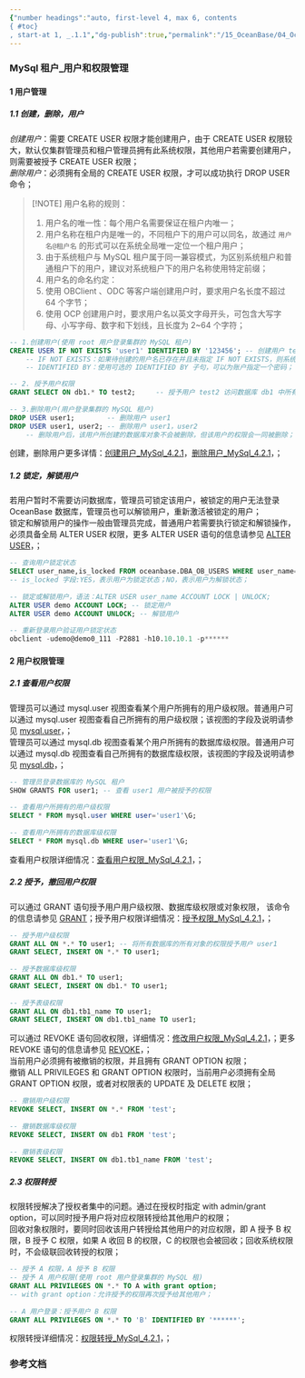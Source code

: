 ```yaml
---
{"number headings":"auto, first-level 4, max 6, contents
{ #toc}
, start-at 1, _.1.1","dg-publish":true,"permalink":"/15_OceanBase/04_OceanBase 高可用和容灾/MySql 租户_用户和权限管理/","dgPassFrontmatter":true}
---
```



### MySql 租户_用户和权限管理  
#### 1 用户管理  
##### 1.1 创建，删除，用户  
*创建用户*：需要 CREATE USER 权限才能创建用户，由于 CREATE USER 权限较大，默认仅集群管理员和租户管理员拥有此系统权限，其他用户若需要创建用户，则需要被授予 CREATE USER 权限；  
*删除用户*：必须拥有全局的 CREATE USER 权限，才可以成功执行 DROP USER命令；  


> [!NOTE] 用户名称的规则：
> 1. 用户名的唯一性：每个用户名需要保证在租户内唯一；
> 	1. 用户名称在租户内是唯一的，不同租户下的用户可以同名，故通过 `用户名@租户名` 的形式可以在系统全局唯一定位一个租户用户；
> 	2. 由于系统租户与 MySQL 租户属于同一兼容模式，为区别系统租户和普通租户下的用户，建议对系统租户下的用户名称使用特定前缀；
> 2. 用户名的命名约定：
> 	1. 使用 OBClient 、ODC 等客户端创建用户时，要求用户名长度不超过 64 个字节；
> 	2. 使用 OCP 创建用户时，要求用户名以英文字母开头，可包含大写字母、小写字母、数字和下划线，且长度为 2~64 个字符；

```sql  
-- 1.创建用户(使用 root 用户登录集群的 MySQL 租户)  
CREATE USER IF NOT EXISTS 'user1' IDENTIFIED BY '123456'; -- 创建用户 test2  
	-- IF NOT EXISTS：如果待创建的用户名已存在并且未指定 IF NOT EXISTS，则系统会报错；
	-- IDENTIFIED BY：使用可选的 IDENTIFIED BY 子句，可以为账户指定一个密码；

-- 2. 授予用户权限
GRANT SELECT ON db1.* TO test2;     -- 授予用户 test2 访问数据库 db1 中所有表的权限  
  
-- 3.删除用户(用户登录集群的 MySQL 租户)  
DROP USER user1;        -- 删除用户 user1  
DROP USER user1, user2; -- 删除用户 user1，user2  
	-- 删除用户后，该用户所创建的数据库对象不会被删除，但该用户的权限会一同被删除；  
```  
创建，删除用户更多详情：[创建用户_MySql_4.2.1](https://www.oceanbase.com/docs/common-oceanbase-database-cn-1000000000220873)，[删除用户_MySql_4.2.1](https://www.oceanbase.com/docs/common-oceanbase-database-cn-1000000000220877)，；  

##### 1.2 锁定，解锁用户  
若用户暂时不需要访问数据库，管理员可锁定该用户，被锁定的用户无法登录 OceanBase 数据库，管理员也可以解锁用户，重新激活被锁定的用户；  
锁定和解锁用户的操作一般由管理员完成，普通用户若需要执行锁定和解锁操作，必须具备全局 ALTER USER 权限，更多 ALTER USER 语句的信息请参见 [ALTER USER](https://www.oceanbase.com/docs/common-oceanbase-database-cn-1000000000221379)，；  

```sql  
-- 查询用户锁定状态  
SELECT user_name,is_locked FROM oceanbase.DBA_OB_USERS WHERE user_name='demo';  
-- is_locked 字段:YES，表示用户为锁定状态；NO，表示用户为解锁状态；  
  
-- 锁定或解锁用户，语法：ALTER USER user_name ACCOUNT LOCK | UNLOCK;  
ALTER USER demo ACCOUNT LOCK; -- 锁定用户  
ALTER USER demo ACCOUNT UNLOCK; -- 解锁用户  
  
-- 重新登录用户验证用户锁定状态  
obclient -udemo@demo0_111 -P2881 -h10.10.10.1 -p******  
```  

#### 2 用户权限管理  
##### 2.1 查看用户权限  
管理员可以通过 mysql.user 视图查看某个用户所拥有的用户级权限。普通用户可以通过 mysql.user 视图查看自己所拥有的用户级权限；该视图的字段及说明请参见 [mysql.user](https://www.oceanbase.com/docs/common-oceanbase-database-cn-1000000000220082)，；  
管理员可以通过 mysql.db 视图查看某个用户所拥有的数据库级权限。普通用户可以通过 mysql.db 视图查看自己所拥有的数据库级权限，该视图的字段及说明请参见 [mysql.db](https://www.oceanbase.com/docs/common-oceanbase-database-cn-1000000000219934)，；  

```sql  
-- 管理员登录数据库的 MySQL 租户  
SHOW GRANTS FOR user1; -- 查看 user1 用户被授予的权限  
  
-- 查看用户所拥有的用户级权限  
SELECT * FROM mysql.user WHERE user='user1'\G;  
  
-- 查看用户所拥有的数据库级权限  
SELECT * FROM mysql.db WHERE user='user1'\G;  
```  
查看用户权限详细情况：[查看用户权限_MySql_4.2.1](https://www.oceanbase.com/docs/common-oceanbase-database-cn-1000000000220878)，；  


##### 2.2 授予，撤回用户权限  
可以通过 GRANT 语句授予用户用户级权限、数据库级权限或对象权限， 该命令的信息请参见 [GRANT](https://www.oceanbase.com/docs/common-oceanbase-database-cn-1000000000221383)；授予用户权限详细情况：[授予权限_MySql_4.2.1](https://www.oceanbase.com/docs/common-oceanbase-database-cn-1000000000220874)，；  

```sql  
-- 授予用户级权限  
GRANT ALL ON *.* TO user1; -- 将所有数据库的所有对象的权限授予用户 user1  
GRANT SELECT, INSERT ON *.* TO user1;  
  
-- 授予数据库级权限  
GRANT ALL ON db1.* TO user1;  
GRANT SELECT, INSERT ON db1.* TO user1;  
  
-- 授予表级权限  
GRANT ALL ON db1.tb1_name TO user1;  
GRANT SELECT, INSERT ON db1.tb1_name TO user1;  
```  

可以通过 REVOKE 语句回收权限，详细情况：[修改用户权限_MySql_4.2.1](https://www.oceanbase.com/docs/common-oceanbase-database-cn-1000000000220872)，；更多 REVOKE 语句的信息请参见 [REVOKE](https://www.oceanbase.com/docs/common-oceanbase-database-cn-1000000000221382)，；  
当前用户必须拥有被撤销的权限，并且拥有 GRANT OPTION 权限；  
撤销 ALL PRIVILEGES 和 GRANT OPTION 权限时，当前用户必须拥有全局 GRANT OPTION 权限，或者对权限表的 UPDATE 及 DELETE 权限；  

```sql  
-- 撤销用户级权限  
REVOKE SELECT, INSERT ON *.* FROM 'test';  
  
-- 撤销数据库级权限  
REVOKE SELECT, INSERT ON db1 FROM 'test';  
  
-- 撤销表级权限  
REVOKE SELECT, INSERT ON db1.tb1_name FROM 'test';  
```  


##### 2.3 权限转授  
权限转授解决了授权者集中的问题。通过在授权时指定 with admin/grant option，可以同时授予用户将对应权限转授给其他用户的权限；  
回收对象权限时，要同时回收该用户转授给其他用户的对应权限，即 A 授予 B 权限，B 授予 C 权限，如果 A 收回 B 的权限，C 的权限也会被回收；回收系统权限时，不会级联回收转授的权限；  
```sql  
-- 授予 A 权限，A 授予 B 权限  
-- 授予 A 用户权限(使用 root 用户登录集群的 MySQL 租)  
GRANT ALL PRIVILEGES ON *.* TO A with grant option;  
-- with grant option：允许授予的权限再次授予给其他用户；  
  
-- A 用户登录：授予用户 B 权限  
GRANT ALL PRIVILEGES ON *.* TO 'B' IDENTIFIED BY '******';  
```  
权限转授详细情况：[权限转授_MySql_4.2.1](https://www.oceanbase.com/docs/common-oceanbase-database-cn-1000000000220875)，；  


### 参考文档





